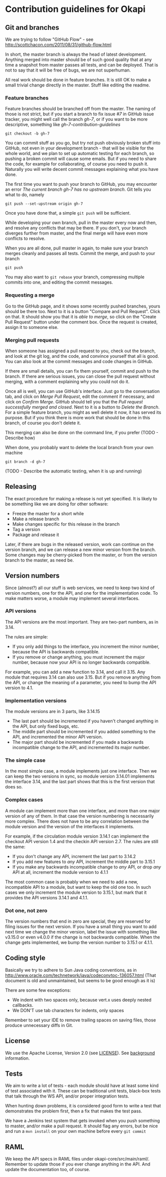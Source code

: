 # Contribution guidelines for Okapi

## Git and branches

We are trying to follow "GitHub Flow" - see
http://scottchacon.com/2011/08/31/github-flow.html

In short, the master branch is always the head of latest development. Anything
merged into master should be of such good quality that at any time a snapshot
from master passes all tests, and can be deployed. That is not to say that it
will be free of bugs, we are not superhuman.

All real work should be done in feature branches. It is still OK to make a
small trivial change directly in the master. Stuff like editing the readme.


### Feature branches

Feature branches should be branched off from the master. The naming of those
is not strict, but if you start a branch to fix issue _#7_ in GitHub issue
tracker, you might well call the branch _gh-7_, or if you want to be more
descriptive, something like _gh-7-contribution-guidelines_

    git checkout -b gh-7

You can commit stuff as you go, but try not push obviously broken stuff into
GitHub, not even in your development branch - that will be visible for the
whole world, and we plan to set up automatic testing for each branch, so
pushing a broken commit will cause some emails. But if you need to share the
code, for example for collaborating, of course you need to push it. Naturally
you will write decent commit messages explaining what you have done.

The first time you want to push your branch to GitHub, you may encounter an
error _The current branch gh-7 has no upstream branch_. Git tells you what to
do, namely

    git push --set-upstream origin gh-7

Once you have done that, a simple `git push` will be sufficient.

While developing your own branch, pull in the master every now and then, and
resolve any conflicts that may be there. If you don't, your branch diverges
further from master, and the final merge will have even more conflicts to
resolve.

When you are all done, pull master in again, to make sure your branch merges
cleanly and passes all tests. Commit the merge, and push to your branch

    git push

You may also want to `git rebase` your branch, compressing multiple commits
into one, and editing the commit messages.

### Requesting a merge

Go to the GitHub page, and it shows some recently pushed branches, yours should
be there too. Next to it is a button "Compare and Pull Request". Click on that.
It should show you that it is _able to merge_, so click on the "Create Pull
Request" button under the comment box. Once the request is created, assign it
to someone else.


### Merging pull requests

When someone has assigned a pull request to you, check out the branch, and
look at the git log, and the code, and convince yourself that all is good.
You can also look at the commit messages and code changes in GitHub.

If there are small details, you can fix them yourself, commit and push to the
branch. If there are serious issues, you can close the pull request without
merging, with a comment explaining why you could not do it.

Once all is well, you can use GitHub's interface. Just go to the
conversation tab, and click on _Merge Pull Request_, edit the comment if
necessary, and click on _Confirm Merge_. GitHub should tell you that the
_Pull request successfully merged and closed_. Next to it is a button to
_Delete the Branch_. For a simple feature branch, you might as well delete
it now, it has served its purpose. But if you think there is more work that
should be done in this branch, of course you don't delete it.

This merging can also be done on the command line, if you prefer
(TODO - Describe how)

When done, you probably want to delete the local branch from your own machine

    git branch -d gh-7

(TODO - Describe the automatic testing, when it is up and running)

## Releasing

The exact procedure for making a release is not yet specified. It is likely to
be something like we are doing for other software:

* Freeze the master for a short while
* Make a release branch
* Make changes specific for this release in the branch
* Tag a version
* Package and release it

Later, if there are bugs in the released version, work can continue on the
version branch, and we can release a new minor version from the branch. Some
changes may be cherry-picked from the master, or from the version branch to the
master, as need be.

## Version numbers

Since (almost?) all our stuff is web services, we need to keep two kind of
version numbers, one for the API, and one for the implementation code. To
make matters worse, a module may implement several interfaces.


### API versions

The API versions are the most important. They are two-part numbers, as in 3.14.

The rules are simple:

* If you only add things to the interface, you increment the minor number,
  because the API is backwards compatible. 
* If you remove or change anything, you must increment the major number, because
  now your API is no longer backwards compatible.

For example, you can add a new function to 3.14, and call it 3.15. Any module 
that requires 3.14 can also use 3.15. But if you remove anything from the API,
or change the meaning of a parameter, you need to bump the API version to 4.1.

### Implementation versions

The module versions are in 3 parts, like 3.14.15

* The last part should be incremented if you haven't changed anything in the API,
  but only fixed bugs, etc.
* The middle part should be incremented if you added something to the API, and
  incremented the minor API version.
* The major part should be incremented if you made a backwards incompatible change
  to the API, and incremented its major number.


### The simple case

In the most simple case, a module implements just one interface. Then we can
keep the two versions in sync, so module version 3.14.01 implements the interface
3.14, and the last part shows that this is the first version that does so.

### Complex cases

A module can implement more than one interface, and more than one major version
of any of them. In that case the version numbering is necessarily more complex.
There does not have to be any correlation between the module version and the
version of the interfaces it implements.

For example, if the circulation module version 3.14.1 can implement the checkout
API version 1.4 and the checkin API version 2.7. The rules are still the same:

* If you don't change any API, increment the last part to 3.14.2
* If you add new features to _any_ API, increment the middle part to 3.15.1
* If you make any backwards incompatible change to _any_ API, or drop _any_
  API at all, increment the module version to 4.1.1

The most common case is probably when we need to add a new, incompatible API
to a module, but want to keep the old one too. In such cases we only increment
the module version to 3.15.1, but mark that it provides the API versions 3.14.1
and 4.1.1.

### Dot one, not zero
The version numbers that end in zero are special, they are reserved for filing
issues for the next version. If you have a small thing you want to add next
time we change the minor version, label the issue with something like v3.15.0
or even v4.0.0 if the change is not backwards compatible. When the change gets
implemented, we bump the version number to 3.15.1 or 4.1.1.


## Coding style

Basically we try to adhere to Sun Java coding conventions, as in
  http://www.oracle.com/technetwork/java/codeconvtoc-136057.html
(That document is old and unmaintained, but seems to be good enough as it is)

There are some few exceptions:

* We indent with two spaces only, because vert.x uses deeply nested callbacks.
* We DON'T use tab characters for indents, only spaces

Remember to set your IDE to remove trailing spaces on saving files, those produce
unnecessary diffs in Git.

## License

We use the Apache License, Version 2.0 (see [LICENSE](LICENSE)).
See [background](http://www.apache.org/licenses/) information.

## Tests

We aim to write a lot of tests - each module should have at least some kind of
test associated with it. These can be traditional unit tests, black-box tests
that talk through the WS API, and/or proper integration tests.

When hunting down problems, it is considered good form to write a test that
demonstrates the problem first, then a fix that makes the test pass.

We have a Jenkins test system that gets invoked when you push something to master,
and/or make a pull request. It should flag any errors, but be nice and run a
```mvn install``` on your own machine before every ```git commit```

## RAML

We keep the API specs in RAML files under okapi-core/src/main/raml/. Remember to
update those if you ever change anything in the API. And update the documentation
too, of course.
